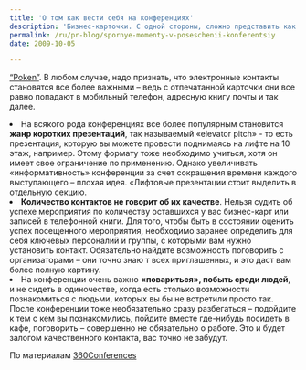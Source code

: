 ```yaml
---
title: 'О том как вести себя на конференциях'
description: 'Бизнес-карточки. С одной стороны, сложно представить как без них можно обойтись. Базовая идея бизнес-карточки – предоставление контактной информации в формате который можно использовать при наличии любого из средств связи. Однако необходимо считаться с современными реалиями – огромным количеством контактов, которые приходится поддерживать любому деловому человеку, и все возрастающая доступность беспроводного интернета. Мало кто носит с собой толстые визитницы, и проводит вечера, сортируя карточки так, чтобы их можно было найти. Новая идея, не совсем заменяющая бизнес-карточки –'
permalink: /ru/pr-blog/spornye-momenty-v-poseschenii-konferentsiy
date: 2009-10-05

---
```


<a href="https://www.doyoupoken.com/PokenWeb/corporate/howdoesitworks.jsf">“Poken”</a>. В любом случае, надо признать, что электронные контакты становятся все более важными – ведь с отпечатанной карточки они все равно попадают в мобильный телефон, адресную книгу почты и так далее.
<li>На всякого рода конференциях все более популярным становится <strong>жанр коротких презентаций</strong>, так называемый «elevator pitch» - то есть презентация, которую вы можете провести поднимаясь на лифте на 10 этаж, например. Этому формату тоже необходимо учиться, хотя он имеет свое ограничение по применению. Однако увеличивать «информативность» конференции за счет сокращения времени каждого выступающего – плохая идея. «Лифтовые презентации стоит выделить в отдельную секцию.</li>
<li><strong>Количество контактов не говорит об их качестве</strong>. Нельзя судить об успехе мероприятия по количеству оставшихся у вас бизнес-карт или записей в телефонной книги. Для того, чтобы быть  в состоянии оценить успех посещенного мероприятия, необходимо заранее определить для себя ключевых персоналий и группы, с которыми вам нужно установить  контакт. Обязательно найдите возможность поговорить с организаторами – они точно знаю т всех приглашенных, и это даст вам более полную картину. </li>
<li>На конференции очень важно <strong>«повариться», побыть среди людей</strong>, и не сидеть в одиночестве, когда есть столько возможности познакомиться с людьми, которых вы бы не встретили просто так. После конференции тоже необязательно сразу разбегаться – подойдите к тем с кем вы познакомились, пойдите вместе где-нибудь посидеть  в кафе, поговорить – совершенно не обязательно о работе. Это и будет залогом качественного контакта, вас точно не забудут.</li>

По материалам <a href="https://www.360conferences.com/2009/09/great-post-on-beginners-guide-to-attending-conferences.html">360Conferences</a>

